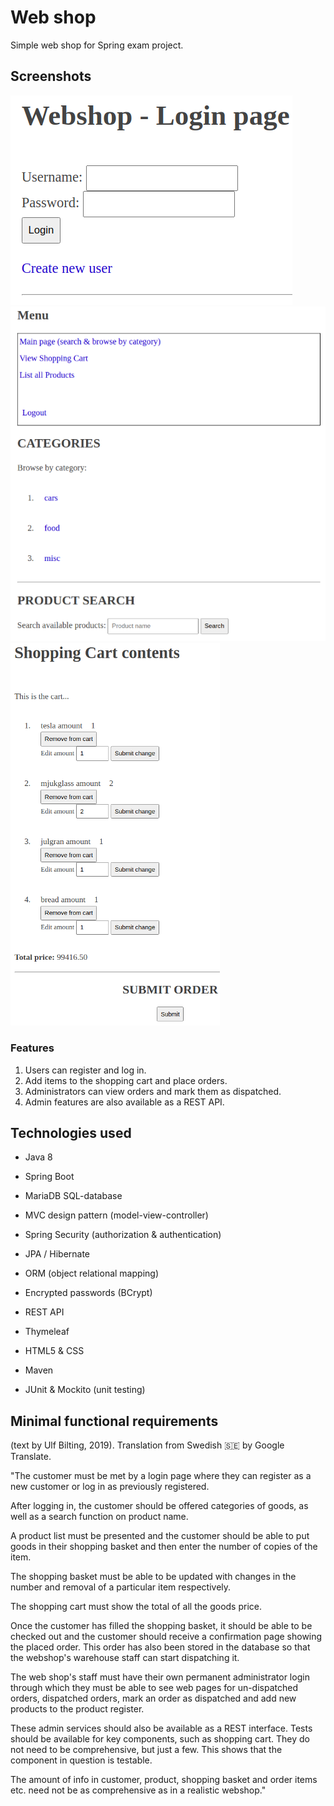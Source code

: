 # Web shop

Simple web shop for Spring exam project.

## Screenshots

![Login page](login.png)
![Main page](main.png)
![Shopping Cart](cart.png)


### Features

1. Users can register and log in. 
1. Add items to the shopping cart and place orders.
1. Administrators can view orders and mark them as dispatched.
1. Admin features are also available as a REST API.


## Technologies used

* Java 8
* Spring Boot
* MariaDB SQL-database

* MVC design pattern (model-view-controller)
* Spring Security (authorization & authentication)
* JPA / Hibernate

* ORM (object relational mapping)
* Encrypted passwords (BCrypt)
* REST API

* Thymeleaf
* HTML5 & CSS
* Maven
* JUnit & Mockito (unit testing)

## Minimal functional requirements
(text by Ulf Bilting, 2019). Translation from Swedish :sweden: by Google Translate.

"The customer must be met by a login page where they can register as a new customer or log in as
previously registered.

After logging in, the customer should be offered categories of goods, as well as a search function on
product name.

A product list must be presented and the customer should be able to put goods in their shopping basket and then enter the number of copies of the item.

The shopping basket must be able to be updated with changes in the number and removal of a particular item respectively.

The shopping cart must show the total of all the goods price.

Once the customer has filled the shopping basket, it should be able to be checked out and the customer should receive a confirmation page showing the placed order. This order has also been stored in the database so that the webshop's warehouse staff can start dispatching it.

The web shop's staff must have their own permanent administrator login through which they must
be able to see web pages for un-dispatched orders, dispatched orders, mark an order as dispatched and add new products to the product register.

These admin services should also be available as a REST interface. Tests should be available for key components, such as shopping cart. They do not need to be comprehensive, but just a few. This shows that the component in question is testable.

The amount of info in customer, product, shopping basket and order items etc. need not be as comprehensive as in a realistic webshop."
